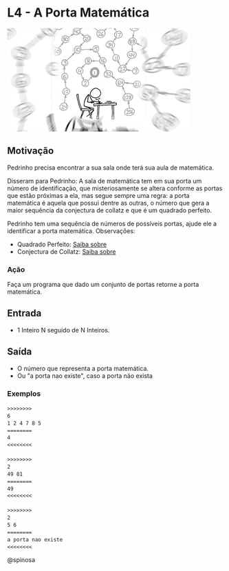 # L4 - A Porta Matemática

![_](cover.jpg)

Motivação
---------

Pedrinho precisa encontrar a sua sala onde terá sua aula de matemática.

Disseram para Pedrinho: A sala de matemática tem em sua porta um número de identificação, que misteriosamente se altera conforme as portas que estão próximas a ela, mas segue sempre uma regra: a porta matemática é aquela que possui dentre as outras, o número que gera a maior sequência da conjectura de collatz e que é um quadrado perfeito. 

Pedrinho tem uma sequência de números de possíveis portas, ajude ele a identificar a porta matemática. Observações:

- Quadrado Perfeito: [Saiba
sobre](https://www.todamateria.com.br/quadrado-perfeito)
- Conjectura de Collatz: [Saiba
sobre](https://pt.wikipedia.org/wiki/Conjectura_de_Collatz)

### Ação

Faça um programa que dado um conjunto de portas retorne a porta matemática.

## Entrada

-   1 Inteiro N seguido de N Inteiros.

## Saída

-   O número que representa a porta matemática.
-   Ou \"a porta nao existe\", caso a porta não exista

### Exemplos

```txt
>>>>>>>>
6
1 2 4 7 8 5
========
4
<<<<<<<<

>>>>>>>>
2
49 81
========
49
<<<<<<<<

>>>>>>>>
2
5 6
========
a porta nao existe
<<<<<<<<
```

@spinosa